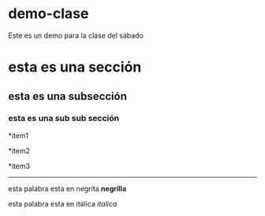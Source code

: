 # demo-clase
Este es un demo para la clase del sábado

# esta es una sección

## esta es una subsección

### esta es una sub sub sección

*item1

*item2

*item3

---

esta palabra esta en negrita **negrilla**

esta palabra esta en itálica *italica*
